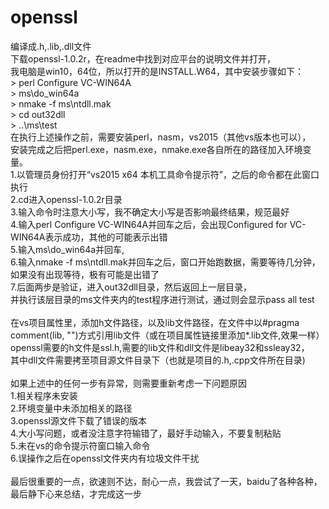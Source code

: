 # openssl
编译成.h,.lib,.dll文件<br>
下载openssl-1.0.2r，在readme中找到对应平台的说明文件并打开，<br>
我电脑是win10，64位，所以打开的是INSTALL.W64，其中安装步骤如下：<br>
\> perl Configure VC-WIN64A<br>
\> ms\do_win64a<br>
\> nmake -f ms\ntdll.mak<br>
\> cd out32dll<br>
\> ..\ms\test<br>
在执行上述操作之前，需要安装perl，nasm，vs2015（其他vs版本也可以），<br>
安装完成之后把perl.exe，nasm.exe，nmake.exe各自所在的路径加入环境变量。<br>
1.以管理员身份打开“vs2015 x64 本机工具命令提示符”，之后的命令都在此窗口执行<br>
2.cd进入openssl-1.0.2r目录<br>
3.输入命令时注意大小写，我不确定大小写是否影响最终结果，规范最好<br>
4.输入perl Configure VC-WIN64A并回车之后，会出现Configured for VC-WIN64A表示成功，其他的可能表示出错<br>
5.输入ms\do_win64a并回车,<br>
6.输入nmake -f ms\ntdll.mak并回车之后，窗口开始跑数据，需要等待几分钟，如果没有出现等待，极有可能是出错了<br>
7.后面两步是验证，进入out32dll目录，然后返回上一层目录，<br>
并执行该层目录的ms文件夹内的test程序进行测试，通过则会显示pass all test<br>
<br>
在vs项目属性里，添加h文件路径，以及lib文件路径，在文件中以#pragma comment(lib, "")方式引用lib文件（或在项目属性链接里添加*.lib文件,效果一样）<br>
openssl需要的h文件是ssl.h,需要的lib文件和dll文件是libeay32和ssleay32，<br>
其中dll文件需要拷至项目源文件目录下（也就是项目的.h,.cpp文件所在目录)<br>
<br>
如果上述中的任何一步有异常，则需要重新考虑一下问题原因<br>
1.相关程序未安装<br>
2.环境变量中未添加相关的路径<br>
3.openssl源文件下载了错误的版本<br>
4.大小写问题，或者没注意字符输错了，最好手动输入，不要复制粘贴<br>
5.未在vs的命令提示符窗口输入命令<br>
6.误操作之后在openssl文件夹内有垃圾文件干扰<br>
<br>
最后很重要的一点，欲速则不达，耐心一点，我尝试了一天，baidu了各种各种，最后静下心来总结，才完成这一步<br>
